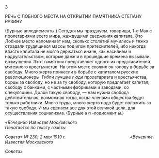 3

РЕЧЬ С ЛОБНОГО МЕСТА НА ОТКРЫТИИ ПАМЯТНИКА СТЕПАНУ РАЗИНУ

(Бурные аплодисменты.) Сегодня мы празднуем, товарищи, 1-е Мая с пролетариями всего мира, жаждущими свержения капитала. Это Лобное место напоми­нает нам, сколько столетий мучились и тяжко страдали трудящиеся массы под игом притеснителей, ибо никогда власть капитала не могла держаться иначе, как насилием и надругательством, которые даже и в прошедшие времена вызывали возмущения. Этот памятник представляет одного из представителей мятежного крестьянства. На этом месте сложил он голову в борьбе за свободу. Много жертв принесли в борьбе с капита­лом русские революционеры. Гибли лучшие люди пролетариата и крестьянства, борцы за свободу, но не за ту свободу, которую предлагает капитал, свободу с банками, с ча­стными фабриками и заводами, со спекуляцией. Долой такую свободу, — нам нужна свобода действительная, возможная тогда, когда членами общества будут только ра­ботники. Много труда, много жертв надо будет положить за такую свободу. И мы сде­лаем все для этой великой цели, для осуществления социализма. (Бурные а п -лодисмент ы.)

_«Вечерние Известия Московского_                                                     _Печатается по тексту газеты_

_Совета» № 230, 2 мая 1919 г.                                                      «Вечерние Известия Московского_

_Совета»_